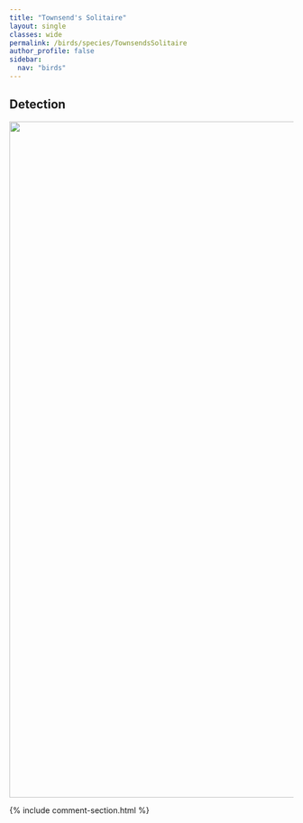 ```yaml
---
title: "Townsend's Solitaire"
layout: single
classes: wide
permalink: /birds/species/TownsendsSolitaire
author_profile: false
sidebar:
  nav: "birds"
---
```


<h2>Detection</h2>

<a href="https://drive.google.com/uc?export=view&id=1oeO_ql_zjpcYHFfrvMHK9dRkD8ScxMUq">
<img src="https://drive.google.com/uc?export=view&id=1oeO_ql_zjpcYHFfrvMHK9dRkD8ScxMUq" height = "1200" width = "800">
</a>

{% include comment-section.html %}
